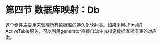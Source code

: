 # 第四节 数据库映射：Db



这个组件主要用来管理所有数据库的持久化映射类。如果采用JFinal的ActiveTable服务，可以利用generator直接自动生成指定数据库所有表的对应类。

